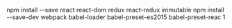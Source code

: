 npm install --save react react-dom redux react-redux immutable
npm install --save-dev webpack babel-loader babel-preset-es2015 babel-preset-reac
1
